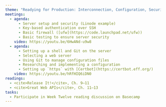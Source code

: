 ```yaml
---
theme: "Readying for Production: Interconnection, Configuration, Security"
meetings:
  - agenda:
      - Server setup and security (Linode example)
      - Key-based authentication over SSH
      - Basic firewall ([ufw](https://code.launchpad.net/ufw))
      - Basic testing to ensure server security
    video: https://youtu.be/6HwANd-u9w8
  - agenda:
      - Setting up a shell and Git on the server
      - Selecting a web server
      - Using Git to manage configuration files
      - Researching and implementing a configuration
      - Setting up `https` with [Certbot](https://certbot.eff.org/)
    video: https://youtu.be/hRfHIQ6iDN0
readings:
  - <cite>Release It!</cite>, Ch. 9–11
  - <cite>Great Web APIs</cite>, Ch. 11–13
tasks:
  - Participate in Week Twelve reading discussion on Basecamp
---
```

